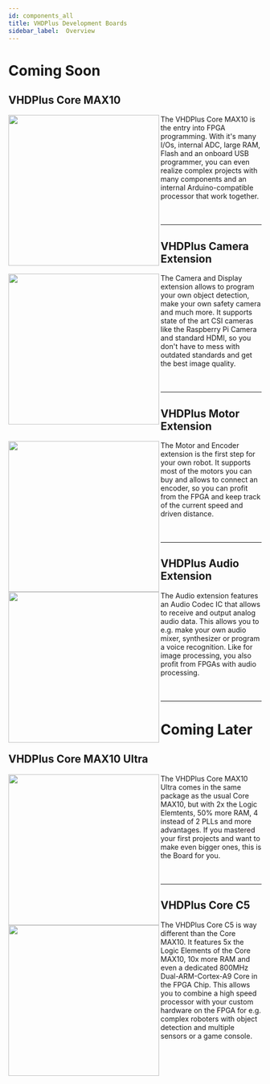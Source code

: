 ```yaml
---
id: components_all
title: VHDPlus Development Boards
sidebar_label:  Overview
---
```


# Coming Soon

## VHDPlus Core MAX10
<img align="left" margin="50px" width="300" src="/img/vhdpcore/max10_img.jpg" />

The VHDPlus Core MAX10 is the entry into FPGA programming. With it's many I/Os, internal ADC, large RAM, Flash and an onboard USB programmer, you can even realize complex projects with many components and an internal Arduino-compatible processor that work together.
<br/><br/><br/>
<hr/>

## VHDPlus Camera Extension
<img align="left" margin="50px" width="300" src="/img/extensions/CRUVIHS.webp" />

The Camera and Display extension allows to program your own object detection, make your own safety camera and much more. 
It supports state of the art CSI cameras like the Raspberry Pi Camera and standard HDMI, so you don't have to mess with outdated standards and get the best image quality.
<br/><br/><br/>
<hr/>

## VHDPlus Motor Extension
<img align="left" margin="50px" width="300" src="/img/extensions/CRUVILS.webp" />

The Motor and Encoder extension is the first step for your own robot. It supports most of the motors you can buy and allows to connect an encoder, so you can profit from the FPGA and keep track of the current speed and driven distance.
<br/><br/><br/>
<hr/>

## VHDPlus Audio Extension
<img align="left" margin="50px" width="300" src="/img/extensions/CRUVILS.webp" />

The Audio extension features an Audio Codec IC that allows to receive and output analog audio data. This allows you to e.g. make your own audio mixer, synthesizer or program a voice recognition. Like for image processing, you also profit from FPGAs with audio processing.
<br/><br/><br/>
<hr/>

# Coming Later

## VHDPlus Core MAX10 Ultra
<img align="left" margin="50px" width="300" src="/img/vhdpcore/max10_bw.jpg" />

The VHDPlus Core MAX10 Ultra comes in the same package as the usual Core MAX10, but with 2x the Logic Elemtents, 50% more RAM, 4 instead of 2 PLLs and more advantages. If you mastered your first projects and want to make even bigger ones, this is the Board for you.
<br/><br/><br/>
<hr/>

## VHDPlus Core C5
<img align="left" margin="50px" width="300" src="/img/vhdpcore/max10_bw.jpg" />

The VHDPlus Core C5 is way different than the Core MAX10. It features 5x the Logic Elements of the Core MAX10, 10x more RAM and even a dedicated 800MHz Dual-ARM-Cortex-A9 Core in the FPGA Chip. This allows you to combine a high speed processor with your custom hardware on the FPGA for e.g. complex roboters with object detection and multiple sensors or a game console.


